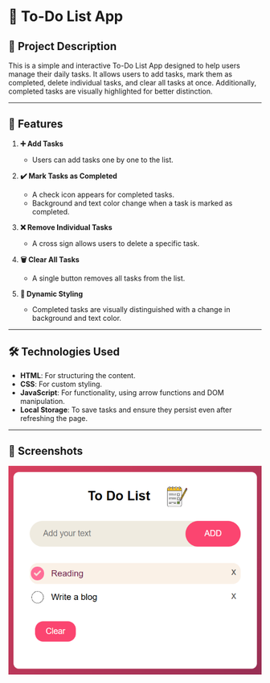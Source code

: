 # 📝 To-Do List App

## 🌟 Project Description
This is a simple and interactive To-Do List App designed to help users manage their daily tasks. It allows users to add tasks, mark them as completed, delete individual tasks, and clear all tasks at once. Additionally, completed tasks are visually highlighted for better distinction.

---

## 🚀 Features

1. **➕ Add Tasks**
   - Users can add tasks one by one to the list.

2. **✔️ Mark Tasks as Completed**
   - A check icon appears for completed tasks.
   - Background and text color change when a task is marked as completed.

3. **❌ Remove Individual Tasks**
   - A cross sign allows users to delete a specific task.

4. **🗑️ Clear All Tasks**
   - A single button removes all tasks from the list.

5. **🎨 Dynamic Styling**
   - Completed tasks are visually distinguished with a change in background and text color.

---

## 🛠️ Technologies Used

- **HTML**: For structuring the content.
- **CSS**: For custom styling.
- **JavaScript**: For functionality, using arrow functions and DOM manipulation.
- **Local Storage**: To save tasks and ensure they persist even after refreshing the page.

---

## 📸 Screenshots
![To-Do list Image](list.png)

